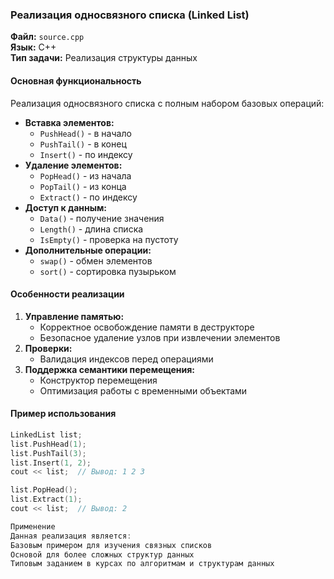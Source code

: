 ### Реализация односвязного списка (Linked List)

**Файл:** `source.cpp`  
**Язык:** C++  
**Тип задачи:** Реализация структуры данных  

#### Основная функциональность
Реализация односвязного списка с полным набором базовых операций:
- **Вставка элементов:**
  - `PushHead()` - в начало
  - `PushTail()` - в конец
  - `Insert()` - по индексу
- **Удаление элементов:**
  - `PopHead()` - из начала
  - `PopTail()` - из конца
  - `Extract()` - по индексу
- **Доступ к данным:**
  - `Data()` - получение значения
  - `Length()` - длина списка
  - `IsEmpty()` - проверка на пустоту
- **Дополнительные операции:**
  - `swap()` - обмен элементов
  - `sort()` - сортировка пузырьком

#### Особенности реализации
1. **Управление памятью:**
   - Корректное освобождение памяти в деструкторе
   - Безопасное удаление узлов при извлечении элементов
2. **Проверки:**
   - Валидация индексов перед операциями
3. **Поддержка семантики перемещения:**
   - Конструктор перемещения
   - Оптимизация работы с временными объектами

#### Пример использования
```cpp  
LinkedList list;    
list.PushHead(1);   
list.PushTail(3);   
list.Insert(1, 2);  
cout << list;  // Вывод: 1 2 3  

list.PopHead(); 
list.Extract(1);    
cout << list;  // Вывод: 2  

Применение	
Данная реализация является:	
Базовым примером для изучения связных списков	
Основой для более сложных структур данных	
Типовым заданием в курсах по алгоритмам и структурам данных	
